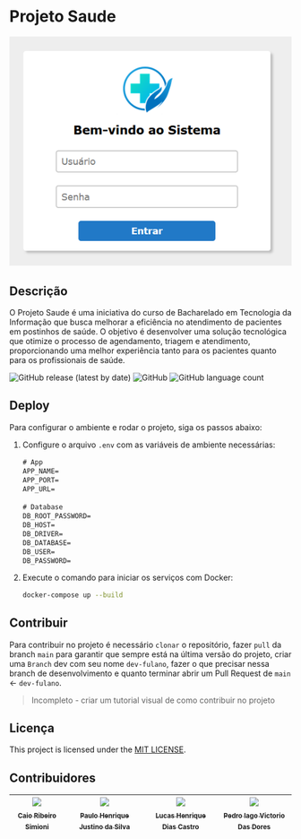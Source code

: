 # Projeto Saude

<img src="./public/images/login_page.png">

## Descrição

O Projeto Saude é uma iniciativa do curso de Bacharelado em Tecnologia da Informação que busca melhorar a eficiência no atendimento de pacientes em postinhos de saúde. O objetivo é desenvolver uma solução tecnológica que otimize o processo de agendamento, triagem e atendimento, proporcionando uma melhor experiência tanto para os pacientes quanto para os profissionais de saúde.

![GitHub release (latest by date)](https://img.shields.io/github/v/release/CaioSimioni/projeto-integrador)
![GitHub](https://img.shields.io/github/license/CaioSimioni/projeto-integrador)
![GitHub language count](https://img.shields.io/github/languages/top/CaioSimioni/projeto-integrador?color=blue&label=PHP)

## Deploy

Para configurar o ambiente e rodar o projeto, siga os passos abaixo:

1. Configure o arquivo `.env` com as variáveis de ambiente necessárias:

    ```.env
   # App
    APP_NAME=
    APP_PORT=
    APP_URL=

    # Database
    DB_ROOT_PASSWORD=
    DB_HOST=
    DB_DRIVER=
    DB_DATABASE=
    DB_USER=
    DB_PASSWORD=
    ```

2. Execute o comando para iniciar os serviços com Docker:

    ```sh
    docker-compose up --build
    ```

## Contribuir

Para contribuir no projeto é necessário `clonar` o repositório, fazer `pull` da branch `main` para garantir que sempre está na última versão do projeto, criar uma `Branch` dev com seu nome `dev-fulano`, fazer o que precisar nessa branch de desenvolvimento e quanto terminar abrir um Pull Request de `main` <- `dev-fulano`.

> Incompleto - criar um tutorial visual de como contribuir no projeto

## Licença

This project is licensed under the [MIT LICENSE](../LICENSE).

## Contribuidores

| [<img src="https://avatars.githubusercontent.com/u/83130766?v=4" width=115><br><sub>Caio Ribeiro Simioni</sub>](https://github.com/CaioSimioni) |  [<img src="https://avatars.githubusercontent.com/u/170760593?v=4" width=115><br><sub>Paulo Henrique Justino da Silva</sub>](https://github.com/JustinoSilva15) | [<img src="https://avatars.githubusercontent.com/u/146387290?v=4" width=115><br><sub>Lucas Henrique Dias Castro</sub>](https://github.com/lucashdc) | [<img src="https://avatars.githubusercontent.com/u/200537143?v=4" width=115><br><sub>Pedro Iago Victorio Das Dores</sub>](https://github.com/PEDROIAGOP5) |
| :---: | :---: | :---: | :--: |
